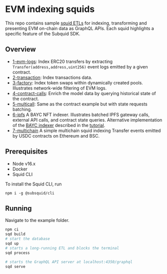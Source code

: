 # EVM indexing squids

This repo contains sample [squid ETLs](https://docs.subsquid.io/overview/) for indexing, transforming and presenting EVM on-chain data as GraphQL APIs. Each squid highlights a specific feature of the Subquid SDK.

## Overview

- [1-evm-logs](https://github.com/belopash/evm-logs-example): Index ERC20 transfers by extracting `Transfer(address,address,uint256)` event logs emitted by a given contract.
- [2-transaction](https://github.com/subsquid-labs/evm-transactions-example/): Index transactions data.
- [3-factory](https://github.com/belopash/factory-example): Index token swaps within dynamically created pools. Illustrates network-wide filtering of EVM logs.
- [4-contract-calls](https://github.com/belopash/contract-example): Enrich the model data by querying historical state of the contract.
- [5-multicall](https://github.com/belopash/multicall-example): Same as the contract example but with state requests batching.
- [6-ipfs](https://github.com/subsquid-labs/ipfs-example) A BAYC NFT indexer. Illustrates batched IPFS gateway calls, external API calls, and contract state queries. Alternative implementation of the [BAYC indexer](https://github.com/subsquid-labs/bayc-squid-1) described in the [tutorial](https://docs.subsquid.io/tutorials/bayc/).
- [7-multichain](https://github.com/subsquid-labs/multichain-transfers-example) A simple multichain squid indexing Transfer events emitted by USDC contracts on Ethereum and BSC.

## Prerequisites

- Node v16.x
- Docker
- Squid CLI

To install the Squid CLI, run 

```
npm i -g @subsquid/cli
```

## Running 

Navigate to the example folder.

```bash
npm ci
sqd build
# start the database
sqd up
# starts a long-running ETL and blocks the terminal
sqd process

# starts the GraphQL API server at localhost:4350/graphql
sqd serve
```
